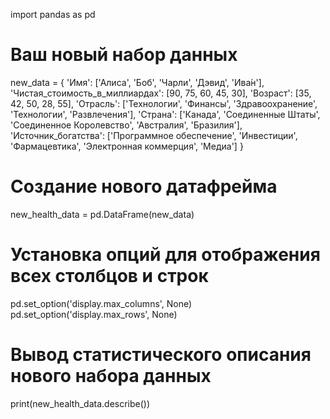 import pandas as pd
# Ваш новый набор данных
new_data = {
    'Имя': ['Алиса', 'Боб', 'Чарли', 'Дэвид', 'Ива́н'],
    'Чистая_стоимость_в_миллиардах': [90, 75, 60, 45, 30],
    'Возраст': [35, 42, 50, 28, 55],
    'Отрасль': ['Технологии', 'Финансы', 'Здравоохранение', 'Технологии', 'Развлечения'],
    'Страна': ['Канада', 'Соединенные Штаты', 'Соединенное Королевство', 'Австралия', 'Бразилия'],
    'Источник_богатства': ['Программное обеспечение', 'Инвестиции', 'Фармацевтика', 'Электронная коммерция', 'Медиа']
}
# Создание нового датафрейма
new_health_data = pd.DataFrame(new_data)
# Установка опций для отображения всех столбцов и строк
pd.set_option('display.max_columns', None)
pd.set_option('display.max_rows', None)
# Вывод статистического описания нового набора данных
print(new_health_data.describe())

